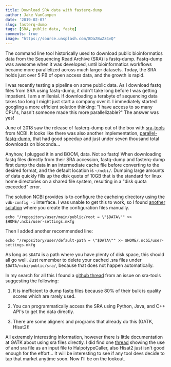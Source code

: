 ```yaml
---
title: Download SRA data with fasterq-dump 
author: Jake VanCampen
date: '2019-02-07'
slug: fasterq-dump 
tags: [SRA, public data, fastq]
comments: true
image: "https://source.unsplash.com/8DaZBwZz4vQ"
---
```


The command line tool historically used to download public bioinformatics data from the Sequencing Read Archive (SRA) is fastq-dump. Fastq-dump was awesome when it was developed, until bioinformatics workflows became more parallelized across much larger datasets. Today, the SRA holds just over 5 PB of open access data, and the growth is rapid. 

I was recently testing a pipeline on some public data. As I download fastq files from SRA using fastq-dump, it didn't take long before I was getting impatient. I am a millenial. If downloading a terabyte of sequencing data takes too long I might just start a company over it. I immediately started googling a more efficient solution thinking: "I have access to so many CPU's, hasn't someone made this more parallelizable?" The answer was yes! 

June of 2018 saw the release of fasterq-dump out of the box with [sra-tools](https://github.com/ncbi/sra-tools) from NCBI. It looks like there was also another implementation, [parallel-fastq-dump](https://github.com/rvalieris/parallel-fastq-dump), that had good speedup and just under seven thousand total downloads on bioconda...

Anyhow, I plugged it in and BOOM, data. Not so fastq! When downloading fastq files directly from their SRA accession, fastq-dump and fasterq-dump first dump the data in an intermediate cache file before converting to the desired format, and the default location is `~/ncbi/`. Dumping large amounts of data quickly fills up the disk quota of 10GB that is the standard for linux home directories on a shared file system, resulting in a "disk quota exceeded" error. 

The solution NCBI provides is to configure the cacheing directory using the `vdb-config -i` interface. I was unable to get this to work, so I found [another solution](http://databio.org/posts/downloading_sra_data.html) where you create the configuration files manually. 

```
echo "/repository/user/main/public/root = \"$DATA\"" >> $HOME/.ncbi/user-settings.mkfg
```

Then I added another recommended line:

```
echo "/repository/user/default-path = \"$DATA\"" >> $HOME/.ncbi/user-settings.mkfg
```

As long as `$DATA` is a path where you have plenty of disk space, this should all go well. Just remember to delete your cached .sra files under `$DATA/ncbi/public/sra/`, because that does not happen automatically.

In my search for all this I found a [github thread](https://github.com/ncbi/sra-tools/issues/172) from an issue on sra-tools suggesting the following: 

1) It is inefficient to dump fastq files because 80% of their bulk is quality scores which are rarely used. 

2) You can programmatically access the SRA using Python, Java, and C++ API's to get the data directly. 

3) There are some aligners and programs that already do this (GATK, Hisat2)! 

All extremely interesting information, however there is little documentation at GATK about using sra files directly. I did find one [thread](https://gatkforums.broadinstitute.org/gatk/discussion/7524/how-to-run-gatk-directly-on-sra-files) showing the use of and sra file as an input file to HalpotypeCaller, also Hisat2 just isn't good enough for the effort... It will be interesting to see if any tool devs decide to tap that market anytime soon. Now I'll be on the lookout. 
